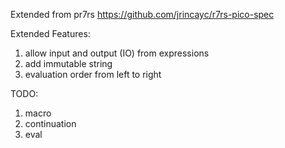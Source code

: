 Extended from pr7rs https://github.com/jrincayc/r7rs-pico-spec


Extended Features:
1. allow input and output (IO) from expressions
2. add immutable string
3. evaluation order from left to right

TODO:
1. macro
2. continuation
3. eval
